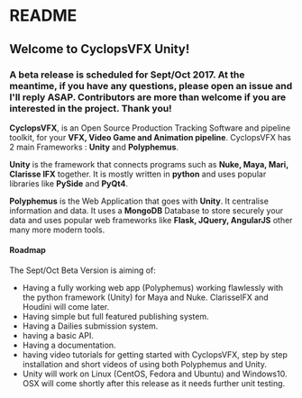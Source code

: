 # README #

## Welcome to CyclopsVFX Unity! ##

### A beta release is scheduled for Sept/Oct 2017. At the meantime, if you have any questions, please open an issue and I'll reply ASAP. Contributors are more than welcome if you are interested in the project. Thank you! ###

**CyclopsVFX**, is an Open Source Production Tracking Software and pipeline toolkit, for your **VFX, Video Game and Animation pipeline**. CyclopsVFX has 2 main Frameworks : **Unity** and **Polyphemus**. 

**Unity** is the framework that connects programs such as **Nuke, Maya, Mari, Clarisse IFX** together. It is mostly written in **python** and uses popular libraries like **PySide** and **PyQt4**. 

**Polyphemus** is the Web Application that goes with **Unity**. It centralise information and data. It uses a **MongoDB** Database to store securely your data and uses popular web frameworks like **Flask, JQuery, AngularJS** other many more modern tools.

#### Roadmap ####

The Sept/Oct Beta Version is aiming of:

- Having a fully working web app (Polyphemus) working flawlessly with the python framework (Unity) for Maya and Nuke. ClarisseIFX and Houdini will come later.
- Having simple but full featured publishing system.
- Having a Dailies submission system.
- having a basic API.
- Having a documentation.
- having video tutorials for getting started with CyclopsVFX, step by step installation and short videos of using both Polyphemus and Unity.
- Unity will work on Linux (CentOS, Fedora and Ubuntu) and Windows10. OSX will come shortly after this release as it needs further unit testing.
